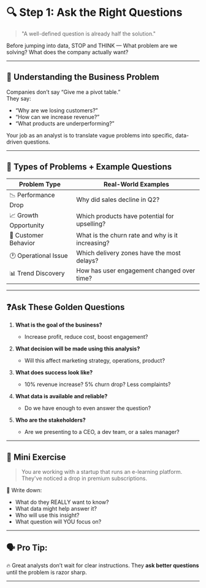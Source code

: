 # 🔍 Step 1: Ask the Right Questions

> "A well-defined question is already half the solution."

Before jumping into data, STOP and THINK — What problem are we solving? What does the company actually want?

---

## 🎯 Understanding the Business Problem

Companies don’t say “Give me a pivot table.”  
They say:
- “Why are we losing customers?”
- “How can we increase revenue?”
- “What products are underperforming?”

Your job as an analyst is to translate vague problems into specific, data-driven questions.

---

## 🧠 Types of Problems + Example Questions

| Problem Type         | Real-World Examples                             |
|----------------------|--------------------------------------------------|
| 📉 Performance Drop  | Why did sales decline in Q2?                     |
| 📈 Growth Opportunity| Which products have potential for upselling?    |
| 👥 Customer Behavior | What is the churn rate and why is it increasing?|
| 🕐 Operational Issue | Which delivery zones have the most delays?      |
| 📊 Trend Discovery   | How has user engagement changed over time?      |

---

## ❓Ask These Golden Questions

1. **What is the goal of the business?**
   - Increase profit, reduce cost, boost engagement?

2. **What decision will be made using this analysis?**
   - Will this affect marketing strategy, operations, product?

3. **What does success look like?**
   - 10% revenue increase? 5% churn drop? Less complaints?

4. **What data is available and reliable?**
   - Do we have enough to even answer the question?

5. **Who are the stakeholders?**
   - Are we presenting to a CEO, a dev team, or a sales manager?

---

## 🧪 Mini Exercise

> You are working with a startup that runs an e-learning platform.  
> They've noticed a drop in premium subscriptions.

🔻 Write down:
- What do they REALLY want to know?
- What data might help answer it?
- Who will use this insight?
- What question will YOU focus on?

---

## 🗣 Pro Tip:

🔥 Great analysts don’t wait for clear instructions. They **ask better questions** until the problem is razor sharp.

---

